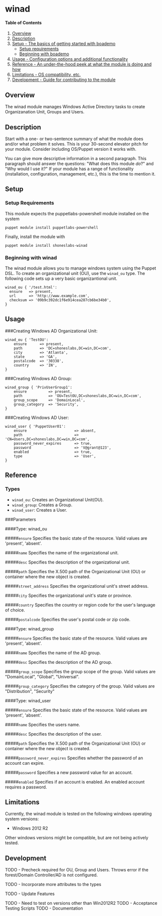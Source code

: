 # winad

#### Table of Contents

1. [Overview](#overview)
1. [Description](#description)
1. [Setup - The basics of getting started with boademo](#setup)
    * [Setup requirements](#setup-requirements)
    * [Beginning with boademo](#beginning-with-boademo)
1. [Usage - Configuration options and additional functionality](#usage)
1. [Reference - An under-the-hood peek at what the module is doing and how](#reference)
1. [Limitations - OS compatibility, etc.](#limitations)
1. [Development - Guide for contributing to the module](#development)


## Overview

The winad module manages Windows Active Directory tasks to create Organizanation Unit, Groups and Users.

## Description

Start with a one- or two-sentence summary of what the module does and/or what
problem it solves. This is your 30-second elevator pitch for your module.
Consider including OS/Puppet version it works with.

You can give more descriptive information in a second paragraph. This paragraph
should answer the questions: "What does this module *do*?" and "Why would I use
it?" If your module has a range of functionality (installation, configuration,
management, etc.), this is the time to mention it.

## Setup

### Setup Requirements

This module expects the puppetlabs-powershell module installed on the system

~~~
puppet module install puppetlabs-powershell
~~~

Finally, install the module with

~~~
puppet module install shoneslabs-winad
~~~

### Beginning with winad

The winad module allows you to manage windows system using the Puppet DSL. To create an organizational unit (OU), use the `winad_ou` type. The following code sets up a very basic organizantional unit.
```puppet
winad_ou { '/test.html':
  ensure   => present,
  url      => 'http://www.example.com',
  checksum => '09b9c392dc1f6e914cea287cb6be34b0',
}
```


## Usage
###Creating Windows AD Organizational Unit:
```puppet
winad_ou { 'TestOU':
    ensure      => present,
    path        => 'DC=shoneslabs,DC=win,DC=com',
    city        => 'Atlanta',
    state       => 'GA',
    postalcode  => '30338',
    country     => 'IN',
} 
```

###Creating Windows AD Group:
```puppet
winad_group { 'PrivUserGroup1':
    ensure          => present,
    path            => 'OU=TestOU,DC=shoneslabs,DC=win,DC=com',
    group_scope     => 'DomainLocal',
    group_category  => 'Security',
}
```

###Creating Windows AD User:
```puppet
winad_user { 'PuppetUser01':
    ensure                      => absent,
    path                        => 'CN=Users,DC=shoneslabs,DC=win,DC=com',
    password_never_expires      => true,
    password                    => 'V@grant@123',
    enabled                     => true,
    type                        => 'User',
}
```

## Reference

### Types

* `winad_ou`: Creates an Organizational Unit(OU).
* `winad_group`: Creates a Group.
* `winad_user`: Creates a User.

###Parameters

####Type: winad_ou

#####`ensure`
Specifies the basic state of the resource. Valid values are 'present', 'absent'.

#####`name`
Specifies the name of the organizational unit.

#####`desc`
Specifies the description of the organizational unit.

#####`path`
Specifies the X.500 path of the Organizational Unit (OU) or container where the new object is created.

#####`street_address`
Specifies the organizational unit's street address.

#####`city`
Specifies the organizational unit's state or province.

#####`country`
Specifies the country or region code for the user's language of choice.

#####`postalcode`
Specifies the user's postal code or zip code.


####Type: winad_group

#####`ensure`
Specifies the basic state of the resource. Valid values are 'present', 'absent'.

#####`name`
Specifies the name of the AD group.

#####`desc`
Specifies the description of the AD group.

#####`group_scope`
Specifies the group scope of the group. Valid values are "DomainLocal", "Global", "Universal".

#####`group_category`
Specifies the category of the group. Valid values are "Distribution", "Security"

####Type: winad_user

#####`ensure`
Specifies the basic state of the resource. Valid values are 'present', 'absent'.

#####`name`
Specifies the users name.

#####`desc`
Specifies the description of the user.

#####`path`
Specifies the X.500 path of the Organizational Unit (OU) or container where the new object is created.

#####`password_never_expires`
Specifies whether the password of an account can expire.

#####`password`
Specifies a new password value for an account.

#####`enabled`
Specifies if an account is enabled. An enabled account requires a password.

## Limitations
Currently, the winad module is tested on the following windows operating system versions:
* Windows 2012 R2

Other windows versions might be compatible, but are not being actively tested.

## Development

TODO - Precheck required for OU, Group and Users. Throws error if the forest/Domain Controller/AD is not configured.

TODO - Incorporate more attributes to the types

TODO - Update Features

TODO - Need to test on versions other than Win2012R2
TODO - Acceptance Testing Scripts
TODO - Documentation


